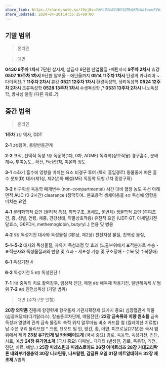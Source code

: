 ```yaml
---
share_link: https://share.note.sx/l9zj0vnf#PaO1hB33BP3ZMkQXNlWaIookFVWit2CyRougVXggYGw
share_updated: 2024-04-20T14:55:15+09:00
---
```


## 기말 범위

> 온라인


> 대면

**0430 9주차 1차시**
7단원 살서제, 살금제
8단원 산업물질 -메탄까지
**9주차 2차시** 휴강
**0507 10주차 1차시**
9단원 알코올 - 에탄올까지
**0514 11주차 1차시**
탄광의 카나리아 ~ 다이옥신..?
**11주차 2차시** 휴강
**0521 12주차 1차시**
환경독성학, 생리독성학
**0524 12주차 2차시**
조류독성학
**0528 13주차 1차시**
수생독성학 ,?
**0531 13주차 2차시**
나노독성학, 방사성 물질 (다른 자료..?)
## 중간 범위

> 온라인

**1주차**
`1장` 역사, DDT

**2-1**
`2장`용어, 용량반응관계

**2-2**
표적, 선택적 독성
`3장` 독동학(1차, 0차, ADME)
독력학(상호작용)
경구흡수, 분배계수, 투여농도.. 
확산, Fick법칙, 이온화 정도

**3-1**
소화기 흡수에 영향을 미치는 요소
비경구 투여 (특히 흡입경로)
동물종에 따른 흡수
분포(D)
대사(제1상, 제2상)와 배설(ME)
독동학 모형 (1차 중앙구획)

**3-2**
비구획성 독동학 매개변수 (non-compartmental)
시간 대비 혈장 농도 곡선 아래 면적 AUC (0-2시간)
clearance (정맥투여..
분포용적
생체이용률
`4장` 독성에 영향을 미치는 요인

**4-1**
물리화학적 요인 (물리적 특성, 화학구조, 용해도, 운반체)
생물학적 요인 (투여조건, 종, 성별, 연령, 체중, 건강상태, 약물상호작용)
유전적 요인 (UDT-GT, 아세틸기전달효소, G6PDH, methemoglobin, butyryl..)
연용 및 병용

**4-2**
`5장` 독성기전 
대사와 독성물질 (제1상, 제2상)
친전자성 물질, 친핵성 물질, 

**5-1~5-2**
대사와 독성물질, 자유기
독성과정 및 효과 (노출부위에서 표적분자로 수송 - 표적분자와 독성물질과의 반응 및 효과 - 세포성 기능 및 구조장애 - 수복 및 수복장애)

**6-1** 독성기전 4

**6-2**
독성기전 5
`6장` 독성진단 1

**7-1**
`7장` 중독의 치료
활력징후, 임상적 진단, 제염
`8장` 해독제 작용기전, 일반해독제 // 범위
**7-2**
`9장` 안전성독성 (기말 범위)
<div style="page-break-after: always;"></div>

> 대면 (주차구분 안함)

**20장 의약품**
	진통제
	항경련제
	항우울제
	기관지확장제 (3가지 중요)
	심장혈관계 약물 (심장배당체(디기탈리스), 칼슘통로차단제, 메틸잔틴)
**22장 금속류와 미량 원소들**
	금속독성과 영양의 관계
	금속 물질의 축적 위치
	알루미늄
	비소
	카드뮴
	철 (킬레이션 치료법)
	납
	수은 
	구리
	몰리브덴
	\* 크롬, 요오드 및 인, 망간, 황, 아연, 피프로닐(27장)은 국시 범위에서 제외
**23장 유기인계 및 카바메이트계** (국시 중요)
	경로, 독동학, 독성기전, 진단, 치료, 예방
**24장 유기염소계** (국시 중요)
	디페닐.. 디디티 (발생원, 경로, 독동학, 기전, 진단, 치료, 예방..)
**25장 피레스린과 피레스로이드**
**26장 아미트라즈**
**28장 거대고리락톤 내외부기생충약**
**30장 니코틴류, 나프탈렌, 감귤류 오일**
**31장 메트알데히드**
**32장 제초제** //범위